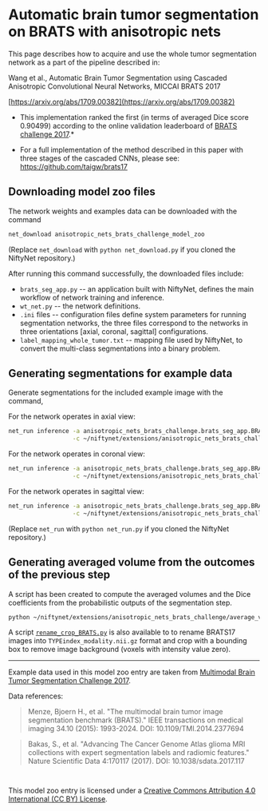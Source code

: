 # Automatic brain tumor segmentation on BRATS with anisotropic nets

This page describes how to acquire and use the whole tumor segmentation network
 as a part of the pipeline described in:

Wang et al., Automatic Brain Tumor Segmentation using
Cascaded Anisotropic Convolutional Neural Networks, MICCAI BRATS 2017

[https://arxiv.org/abs/1709.00382](https://arxiv.org/abs/1709.00382)

* This implementation ranked the first (in terms of averaged Dice score 0.90499) according
to the online validation leaderboard of [BRATS challenge 2017](https://www.cbica.upenn.edu/BraTS17/lboardValidation.html).*

* For a full implementation of the method described in this paper with three stages of the cascaded CNNs,
please see: https://github.com/taigw/brats17

## Downloading model zoo files

The network weights and examples data can be downloaded with the command
```bash
net_download anisotropic_nets_brats_challenge_model_zoo
```

(Replace `net_download` with `python net_download.py` if you cloned the NiftyNet repository.)

After running this command successfully, the downloaded files include:

  * `brats_seg_app.py` --
    an application built with NiftyNet, defines the main workflow of network
    training and inference.
  * `wt_net.py` --
    the network definitions.
  * `.ini` files --
    configuration files define system parameters for running
    segmentation networks, the three files correspond to the networks in three orientations
    [axial, coronal, sagittal] configurations.
  * `label_mapping_whole_tumor.txt` --
    mapping file used by NiftyNet, to convert the multi-class segmentations
    into a binary problem.


## Generating segmentations for example data

Generate segmentations for the included example image with the command,

For the network operates in axial view:
```bash
net_run inference -a anisotropic_nets_brats_challenge.brats_seg_app.BRATSApp \
                  -c ~/niftynet/extensions/anisotropic_nets_brats_challenge/whole_tumor_axial.ini
```
For the network operates in coronal view:
```bash
net_run inference -a anisotropic_nets_brats_challenge.brats_seg_app.BRATSApp \
                  -c ~/niftynet/extensions/anisotropic_nets_brats_challenge/whole_tumor_coronal.ini
```
For the network operates in sagittal view:
```bash
net_run inference -a anisotropic_nets_brats_challenge.brats_seg_app.BRATSApp \
                  -c ~/niftynet/extensions/anisotropic_nets_brats_challenge/whole_tumor_sagittal.ini
```

(Replace `net_run` with `python net_run.py` if you cloned the NiftyNet repository.)

## Generating averaged volume from the outcomes of the previous step

A script has been created to compute the averaged volumes and
 the Dice coefficients from the probabilistic outputs of the segmentation step.

```bash
python ~/niftynet/extensions/anisotropic_nets_brats_challenge/average_volume.py
```

A script [`rename_crop_BRATS.py`](https://github.com/NifTK/NiftyNet/blob/dev/demos/BRATS17/rename_crop_BRATS.py) is also available to to rename BRATS17 images into
`TYPEindex_modality.nii.gz` format and crop with a bounding box to remove
image background (voxels with intensity value zero).
    
---

Example data used in this model zoo entry are taken from
[Multimodal Brain Tumor Segmentation Challenge 2017](http://braintumorsegmentation.org/).

Data references:

> Menze, Bjoern H., et al.
> "The multimodal brain tumor image segmentation benchmark (BRATS)."
> IEEE transactions on medical imaging 34.10 (2015): 1993-2024.
> DOI: 10.1109/TMI.2014.2377694


> Bakas, S., et al.
> "Advancing The Cancer Genome Atlas glioma MRI collections with expert segmentation labels and radiomic features."
> Nature Scientific Data 4:170117 (2017).
> DOI: 10.1038/sdata.2017.117


<img src="https://github.com/NifTK/NiftyNetModelZoo/raw/5-reorganising-with-lfs/by.png" width="40" height="14">

This model zoo entry is licensed under a
[Creative Commons Attribution 4.0 International (CC BY) License](https://creativecommons.org/licenses/by/4.0/).